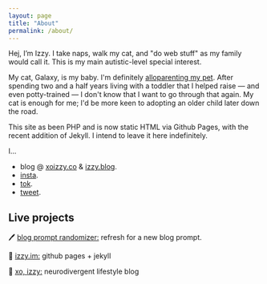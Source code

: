 ```yaml
---
layout: page
title: "About"
permalink: /about/
---
```

Hej, I’m Izzy. I take naps, walk my cat, and "do web stuff" as my family would call it. This is my main autistic-level special interest.

My cat, Galaxy, is my baby. I'm definitely [alloparenting my pet](https://www.scientificamerican.com/article/dog-and-cat-moms-and-dads-really-are-parenting-their-pets/). After spending two and a half years living with a toddler that I helped raise &mdash; and even potty-trained &mdash; I don't know that I want to go through that again. My cat is enough for me; I'd be more keen to adopting an older child later down the road.

This site as been PHP and is now static HTML via Github Pages, with the recent addition of Jekyll. I intend to leave it here indefinitely.

I...
* blog @ [xoizzy.co](//xoizzy.co) &amp; [izzy.blog](//izzy.blog).
* [insta](//instagram.com/xoizzyco/).
* [tok](//tiktok.com/@xoizzyco/).
* [tweet](//twitter.com/xoizzyco/).

## Live projects
🖊 [blog prompt randomizer:](//blogprompt.xyz) refresh for a new blog prompt.

📄 [izzy.im:](https://github.com/izzylively/izzylively.github.io/) github pages + jekyll

🥨 [xo, izzy:](https://xoizzy.co) neurodivergent lifestyle blog
